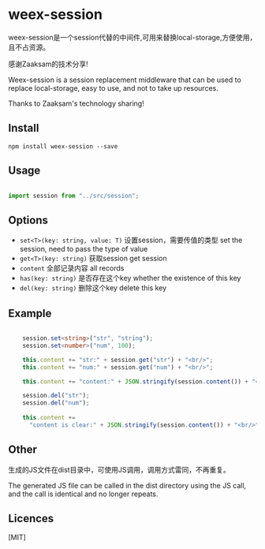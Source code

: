 weex-session
=================

weex-session是一个session代替的中间件,可用来替换local-storage,方便使用，且不占资源。

感谢Zaaksam的技术分享!

Weex-session is a session replacement middleware that can be used to replace local-storage, easy to use, and not to take up resources.

Thanks to Zaaksam's technology sharing!

## Install

`npm install weex-session --save`

## Usage

```ts

import session from "../src/session";

```

## Options

- `set<T>(key: string, value: T)` 设置session，需要传值的类型 set the session, need to pass the type of value
- `get<T>(key: string)` 获取session  get session
- `content` 全部记录内容 all records
- `has(key: string)` 是否存在这个key  whether the existence of this key
- `del(key: string)` 删除这个key  delete this key

## Example

```ts

    session.set<string>("str", "string");
    session.set<number>("num", 100);

    this.content += "str:" + session.get("str") + "<br/>";
    this.content += "num:" + session.get("num") + "<br/>";

    this.content += "content:" + JSON.stringify(session.content()) + "<br/>";

    session.del("str");
    session.del("num");
    
    this.content +=
      "content is clear:" + JSON.stringify(session.content()) + "<br/>";

```    

## Other

生成的JS文件在dist目录中，可使用JS调用，调用方式雷同，不再重复。

The generated JS file can be called in the dist directory using the JS call, and the call is identical and no longer repeats.

## Licences

[MIT]
